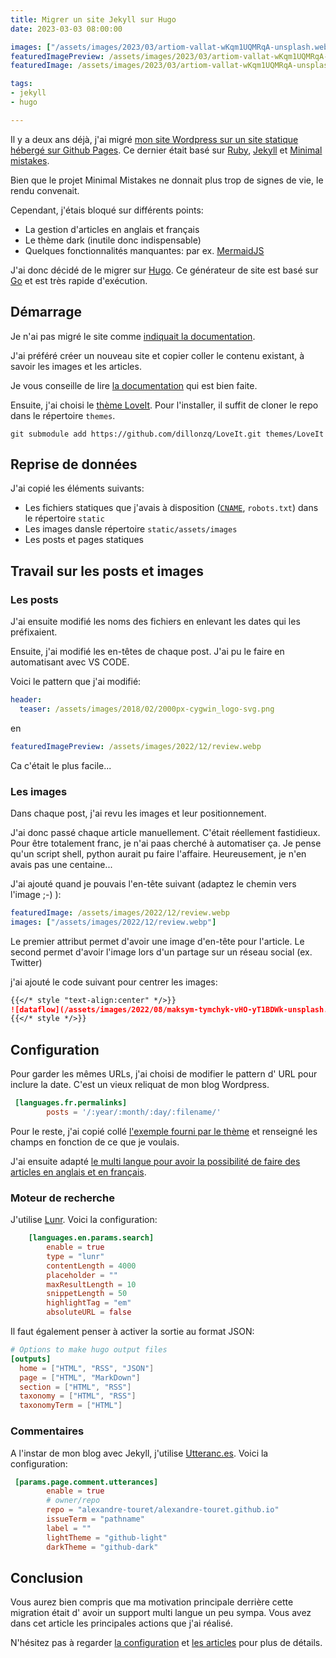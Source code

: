 ```yaml
---
title: Migrer un site Jekyll sur Hugo
date: 2023-03-03 08:00:00

images: ["/assets/images/2023/03/artiom-vallat-wKqm1UQMRqA-unsplash.webp"]
featuredImagePreview: /assets/images/2023/03/artiom-vallat-wKqm1UQMRqA-unsplash.webp
featuredImage: /assets/images/2023/03/artiom-vallat-wKqm1UQMRqA-unsplash.webp

tags:
- jekyll
- hugo

---
```


Il y a deux ans déjà, j'ai migré [mon site Wordpress sur un site statique hébergé sur Github Pages](https://blog.touret.info/2021/12/06/migrer-un-blog-wordpress-vers-github-io/).
Ce dernier était basé sur [Ruby](https://www.ruby-lang.org/en/documentation/), [Jekyll](https://www.ruby-lang.org/en/documentation/) et [Minimal mistakes](https://mmistakes.github.io/minimal-mistakes/).

Bien que le projet Minimal Mistakes ne donnait plus trop de signes de vie, le rendu convenait. 

Cependant, j'étais bloqué sur différents points:
* La gestion d'articles en anglais et français
* Le thème dark (inutile donc indispensable)
* Quelques fonctionnalités manquantes: par ex. [MermaidJS](http://mermaid.js.org/)

J'ai donc décidé de le migrer sur [Hugo](https://gohugo.io/).
Ce générateur de site est basé sur [Go](https://go.dev) et est très rapide d'exécution.


## Démarrage

Je n'ai pas migré le site comme [indiquait la documentation](https://gohugo.io/commands/hugo_import_jekyll/).

J'ai préféré créer un nouveau site et copier coller le contenu existant, à savoir les images et les articles.

Je vous conseille de lire [la documentation](https://gohugo.io/getting-started/quick-start/) qui est bien faite.

Ensuite, j'ai choisi le [thème LoveIt](https://themes.gohugo.io/themes/loveit/).
Pour l'installer, il suffit de cloner le repo dans le répertoire ``themes``.

```bashs
git submodule add https://github.com/dillonzq/LoveIt.git themes/LoveIt
```

## Reprise de données

J'ai copié les éléments suivants:

* Les fichiers statiques que j'avais à disposition ([``CNAME``](https://docs.github.com/en/pages/configuring-a-custom-domain-for-your-github-pages-site/managing-a-custom-domain-for-your-github-pages-site), ``robots.txt``) dans le répertoire ``static``
* Les images dansle répertoire ``static/assets/images``
* Les posts et pages statiques

## Travail sur les posts et images

### Les posts
J'ai ensuite modifié les noms des fichiers en enlevant les dates qui les préfixaient.

Ensuite, j'ai modifié les en-têtes de chaque post. 
J'ai pu le faire en automatisant avec VS CODE.

Voici le pattern que j'ai modifié:

```yml
header:
  teaser: /assets/images/2018/02/2000px-cygwin_logo-svg.png
```

en 

```yml
featuredImagePreview: /assets/images/2022/12/review.webp
```

Ca c'était le plus facile...

### Les images

Dans chaque post, j'ai revu les images et leur positionnement.

J'ai donc passé chaque article manuellement. C'était réellement fastidieux. Pour être totalement franc, je n'ai paas cherché à automatiser ça. Je pense qu'un script shell, python aurait pu faire l'affaire.
Heureusement, je n'en avais pas une centaine...

J'ai ajouté quand je pouvais l'en-tête suivant (adaptez le chemin vers l'image ;-) ):

```yaml
featuredImage: /assets/images/2022/12/review.webp
images: ["/assets/images/2022/12/review.webp"]
```

Le premier attribut permet d'avoir une image d'en-tête pour l'article. 
Le second permet d'avoir l'image lors d'un partage sur un réseau social (ex. Twitter)

j'ai ajouté le code suivant pour centrer les images:

```markdown
{{</* style "text-align:center" */>}}
![dataflow](/assets/images/2022/08/maksym-tymchyk-vHO-yT1BDWk-unsplash.webp)
{{</* style */>}}
```

## Configuration

Pour garder les mêmes URLs, j'ai choisi de modifier le pattern d' URL pour inclure la date. C'est un vieux reliquat de mon blog Wordpress.

```toml
 [languages.fr.permalinks]
        posts = '/:year/:month/:day/:filename/'
```

Pour le reste, j'ai copié collé [l'exemple fourni par le thème](https://github.com/dillonzq/LoveIt/blob/master/exampleSite/config.toml) et renseigné les champs en fonction de ce que je voulais.

J'ai ensuite adapté [le multi langue pour avoir la possibilité de faire des articles en anglais et en français](https://github.com/alexandre-touret/alexandre-touret.github.io/blob/main/config.toml#L643).


### Moteur de recherche

J'utilise [Lunr](https://lunrjs.com/). Voici la configuration:

```toml
    [languages.en.params.search]
        enable = true
        type = "lunr"
        contentLength = 4000
        placeholder = ""
        maxResultLength = 10
        snippetLength = 50
        highlightTag = "em"
        absoluteURL = false
```

Il faut également penser à activer la sortie au format JSON:

```toml
# Options to make hugo output files
[outputs]
  home = ["HTML", "RSS", "JSON"]
  page = ["HTML", "MarkDown"]
  section = ["HTML", "RSS"]
  taxonomy = ["HTML", "RSS"]
  taxonomyTerm = ["HTML"]
```

### Commentaires

A l'instar de mon blog avec Jekyll, j'utilise [Utteranc.es](https://utteranc.es/).
Voici la configuration:

```toml
 [params.page.comment.utterances]
        enable = true
        # owner/repo
        repo = "alexandre-touret/alexandre-touret.github.io"
        issueTerm = "pathname"
        label = ""
        lightTheme = "github-light"
        darkTheme = "github-dark"
```

## Conclusion

Vous aurez bien compris que ma motivation principale derrière cette migration était d' avoir un support multi langue un peu sympa. 
Vous avez dans cet article les principales actions que j'ai réalisé. 

N'hésitez pas à regarder [la configuration](https://github.com/alexandre-touret/alexandre-touret.github.io/blob/main/config.toml) et [les articles](https://github.com/alexandre-touret/alexandre-touret.github.io/tree/main/content/posts) pour plus de détails.